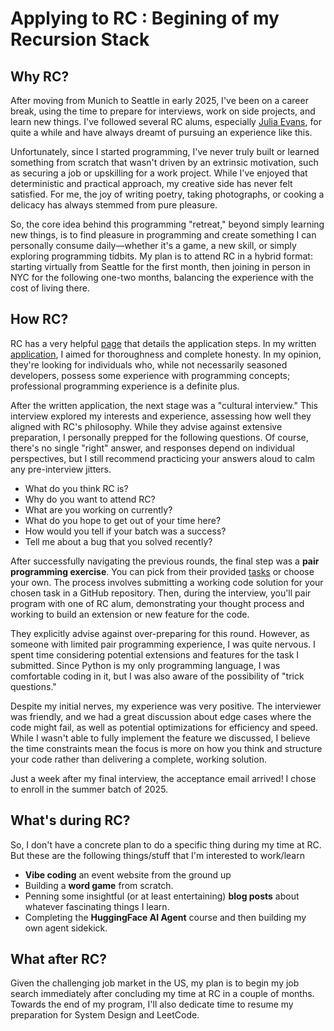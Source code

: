 # Applying to RC : Begining of my Recursion Stack

## Why RC?
After moving from Munich to Seattle in early 2025, I've been on a career break, using the time to prepare for interviews, work on side projects, and learn new things. I've followed several RC alums, especially [Julia Evans](https://jvns.ca/blog/2020/11/05/i-m-doing-another-recurse-center-batch-/), for quite a while and have always dreamt of pursuing an experience like this.

Unfortunately, since I started programming, I've never truly built or learned something from scratch that wasn't driven by an extrinsic motivation, such as securing a job or upskilling for a work project. While I've enjoyed that deterministic and practical approach, my creative side has never felt satisfied. For me, the joy of writing poetry, taking photographs, or cooking a delicacy has always stemmed from pure pleasure.

So, the core idea behind this programming "retreat," beyond simply learning new things, is to find pleasure in programming and create something I can personally consume daily—whether it's a game, a new skill, or simply exploring programming tidbits. My plan is to attend RC in a hybrid format: starting virtually from Seattle for the first month, then joining in person in NYC for the following one-two months, balancing the experience with the cost of living there.
## How RC? 
RC has a very helpful [page](https://www.recurse.com/apply) that details the application steps. In my written [application](https://www.recurse.com/apply/retreat), I aimed for thoroughness and complete honesty. In my opinion, they're looking for individuals who, while not necessarily seasoned developers, possess some experience with programming concepts; professional programming experience is a definite plus. 

After the written application, the next stage was a "cultural interview." This interview explored my interests and experience, assessing how well they aligned with RC's philosophy. While they advise against extensive preparation, I personally prepped for the following questions. Of course, there's no single "right" answer, and responses depend on individual perspectives, but I still recommend practicing your answers aloud to calm any pre-interview jitters.
- What do you think RC is?
- Why do you want to attend RC?
- What are you working on currently?
- What do you hope to get out of your time here?
- How would you tell if your batch was a success?
- Tell me about a bug that you solved recently?

After successfully navigating the previous rounds, the final step was a **pair programming exercise**. You can pick from their provided [tasks](https://www.recurse.com/pairing-tasks) or choose your own. The process involves submitting a working code solution for your chosen task in a GitHub repository. Then, during the interview, you'll pair program with one of RC alum, demonstrating your thought process and working to build an extension or new feature for the code.

They explicitly advise against over-preparing for this round. However, as someone with limited pair programming experience, I was quite nervous. I spent time considering potential extensions and features for the task I submitted. Since Python is my only programming language, I was comfortable coding in it, but I was also aware of the possibility of "trick questions."

Despite my initial nerves, my experience was very positive. The interviewer was friendly, and we had a great discussion about edge cases where the code might fail, as well as potential optimizations for efficiency and speed. While I wasn't able to fully implement the feature we discussed, I believe the time constraints mean the focus is more on how you think and structure your code rather than delivering a complete, working solution.

Just a week after my final interview, the acceptance email arrived! I chose to enroll in the summer batch of 2025.

## What's during RC? 
So, I don't have a concrete plan to do a specific thing during my time at RC. But these are the following things/stuff that I'm interested to work/learn
- **Vibe coding** an event website from the ground up
- Building a **word game** from scratch.
- Penning some insightful (or at least entertaining) **blog posts** about whatever fascinating things I learn.
- Completing the **HuggingFace AI Agent** course and then building my own agent sidekick.

## What after RC?
Given the challenging job market in the US, my plan is to begin my job search immediately after concluding my time at RC in a couple of months. Towards the end of my program, I'll also dedicate time to resume my preparation for System Design and LeetCode.
